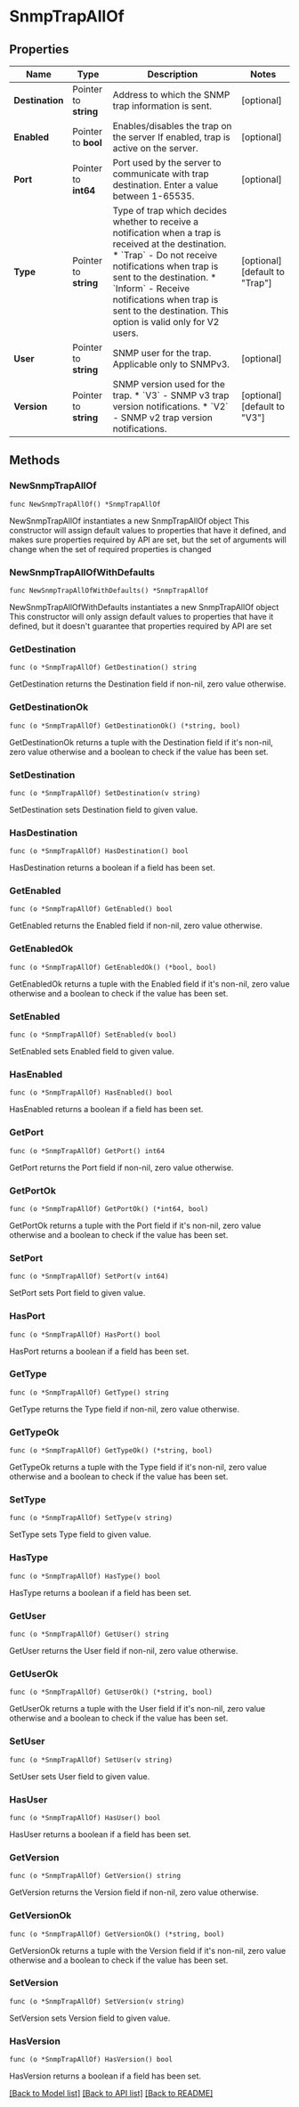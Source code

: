# SnmpTrapAllOf

## Properties

Name | Type | Description | Notes
------------ | ------------- | ------------- | -------------
**Destination** | Pointer to **string** | Address to which the SNMP trap information is sent. | [optional] 
**Enabled** | Pointer to **bool** | Enables/disables the trap on the server If enabled, trap is active on the server. | [optional] 
**Port** | Pointer to **int64** | Port used by the server to communicate with trap destination. Enter a value between 1-65535. | [optional] 
**Type** | Pointer to **string** | Type of trap which decides whether to receive a notification when a trap is received at the destination. * &#x60;Trap&#x60; - Do not receive notifications when trap is sent to the destination. * &#x60;Inform&#x60; - Receive notifications when trap is sent to the destination. This option is valid only for V2 users. | [optional] [default to "Trap"]
**User** | Pointer to **string** | SNMP user for the trap. Applicable only to SNMPv3. | [optional] 
**Version** | Pointer to **string** | SNMP version used for the trap. * &#x60;V3&#x60; - SNMP v3 trap version notifications. * &#x60;V2&#x60; - SNMP v2 trap version notifications. | [optional] [default to "V3"]

## Methods

### NewSnmpTrapAllOf

`func NewSnmpTrapAllOf() *SnmpTrapAllOf`

NewSnmpTrapAllOf instantiates a new SnmpTrapAllOf object
This constructor will assign default values to properties that have it defined,
and makes sure properties required by API are set, but the set of arguments
will change when the set of required properties is changed

### NewSnmpTrapAllOfWithDefaults

`func NewSnmpTrapAllOfWithDefaults() *SnmpTrapAllOf`

NewSnmpTrapAllOfWithDefaults instantiates a new SnmpTrapAllOf object
This constructor will only assign default values to properties that have it defined,
but it doesn't guarantee that properties required by API are set

### GetDestination

`func (o *SnmpTrapAllOf) GetDestination() string`

GetDestination returns the Destination field if non-nil, zero value otherwise.

### GetDestinationOk

`func (o *SnmpTrapAllOf) GetDestinationOk() (*string, bool)`

GetDestinationOk returns a tuple with the Destination field if it's non-nil, zero value otherwise
and a boolean to check if the value has been set.

### SetDestination

`func (o *SnmpTrapAllOf) SetDestination(v string)`

SetDestination sets Destination field to given value.

### HasDestination

`func (o *SnmpTrapAllOf) HasDestination() bool`

HasDestination returns a boolean if a field has been set.

### GetEnabled

`func (o *SnmpTrapAllOf) GetEnabled() bool`

GetEnabled returns the Enabled field if non-nil, zero value otherwise.

### GetEnabledOk

`func (o *SnmpTrapAllOf) GetEnabledOk() (*bool, bool)`

GetEnabledOk returns a tuple with the Enabled field if it's non-nil, zero value otherwise
and a boolean to check if the value has been set.

### SetEnabled

`func (o *SnmpTrapAllOf) SetEnabled(v bool)`

SetEnabled sets Enabled field to given value.

### HasEnabled

`func (o *SnmpTrapAllOf) HasEnabled() bool`

HasEnabled returns a boolean if a field has been set.

### GetPort

`func (o *SnmpTrapAllOf) GetPort() int64`

GetPort returns the Port field if non-nil, zero value otherwise.

### GetPortOk

`func (o *SnmpTrapAllOf) GetPortOk() (*int64, bool)`

GetPortOk returns a tuple with the Port field if it's non-nil, zero value otherwise
and a boolean to check if the value has been set.

### SetPort

`func (o *SnmpTrapAllOf) SetPort(v int64)`

SetPort sets Port field to given value.

### HasPort

`func (o *SnmpTrapAllOf) HasPort() bool`

HasPort returns a boolean if a field has been set.

### GetType

`func (o *SnmpTrapAllOf) GetType() string`

GetType returns the Type field if non-nil, zero value otherwise.

### GetTypeOk

`func (o *SnmpTrapAllOf) GetTypeOk() (*string, bool)`

GetTypeOk returns a tuple with the Type field if it's non-nil, zero value otherwise
and a boolean to check if the value has been set.

### SetType

`func (o *SnmpTrapAllOf) SetType(v string)`

SetType sets Type field to given value.

### HasType

`func (o *SnmpTrapAllOf) HasType() bool`

HasType returns a boolean if a field has been set.

### GetUser

`func (o *SnmpTrapAllOf) GetUser() string`

GetUser returns the User field if non-nil, zero value otherwise.

### GetUserOk

`func (o *SnmpTrapAllOf) GetUserOk() (*string, bool)`

GetUserOk returns a tuple with the User field if it's non-nil, zero value otherwise
and a boolean to check if the value has been set.

### SetUser

`func (o *SnmpTrapAllOf) SetUser(v string)`

SetUser sets User field to given value.

### HasUser

`func (o *SnmpTrapAllOf) HasUser() bool`

HasUser returns a boolean if a field has been set.

### GetVersion

`func (o *SnmpTrapAllOf) GetVersion() string`

GetVersion returns the Version field if non-nil, zero value otherwise.

### GetVersionOk

`func (o *SnmpTrapAllOf) GetVersionOk() (*string, bool)`

GetVersionOk returns a tuple with the Version field if it's non-nil, zero value otherwise
and a boolean to check if the value has been set.

### SetVersion

`func (o *SnmpTrapAllOf) SetVersion(v string)`

SetVersion sets Version field to given value.

### HasVersion

`func (o *SnmpTrapAllOf) HasVersion() bool`

HasVersion returns a boolean if a field has been set.


[[Back to Model list]](../README.md#documentation-for-models) [[Back to API list]](../README.md#documentation-for-api-endpoints) [[Back to README]](../README.md)


